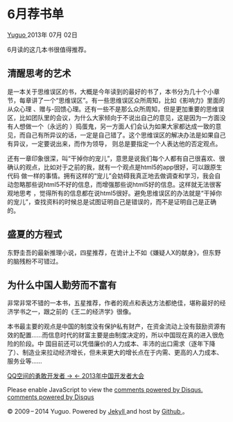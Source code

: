 #  6月荐书单

[ Yuguo ](http://yuguo.us) 2013年 07月 02日

6月读的这几本书很值得推荐。

##  清醒思考的艺术

是一本关于思维误区的书，大概是今年读到的最好的书了，本书分为几十个小章节，每章讲了一个“思维误区”。有一些思维误区众所周知，比如《影响力》里面的从众心理
、赠与-回馈心理。还有一些不是那么众所周知，但是更加重要的思维误区，比如团队里的会议，为什么大家倾向于不说出自己的意见，这是因为一方面没有人想做一个（永远的
）捣蛋鬼，另一方面人们会认为如果大家都达成一致的意见，而自己有所异议的话，一定是自己错了。这个思维误区的解决办法是如果自己有异议，一定要说出来，而作为领导，
则总是要指定一个人表达他的否定观点。

还有一章印象很深，叫“干掉你的宠儿”，意思是说我们每个人都有自己很喜欢、很确认的观点，比如对于之前的我，就有一个观点是html5的app很好，可以跟原生代码
做一样的事情。拥有这样的“宠儿”会妨碍我真正地去做调查和学习，我会自动忽略那些说html5不好的信息，而增强那些说html5好的信息。这样就无法很客观地思考
，觉得所有的信息都在说html5很好。避免思维误区的办法就是“干掉你的宠儿”，查找资料的时候总是试图证明自己是错误的，而不是证明自己是正确的。

##  盛夏的方程式

东野圭吾的最新推理小说，四星推荐，在诡计上不如《嫌疑人X的献身》，但东野的脑残粉不可错过。

##  为什么中国人勤劳而不富有

非常非常不错的一本书，五星推荐，作者的观点和表达方法都绝佳，堪称最好的经济学书之一，跟之前的《王二的经济学》很像。

本书最主要的观点是中国的制度没有保护私有财产，在资金流动上没有鼓励资源有效的配置……而信息时代的财富主要是由制度决定的，所以中国现在真的进入很危险的阶段。中
国目前还可以凭借廉价的人力成本、丰沛的出口需求（逐年下降了）、制造业来拉动经济增长，但未来更大的增长点在于内需、更高的人力成本、服务业等……

[ QQ空间的勇敢开发者 → ](/weblog/qzone-2-year/) [ ← 2013年中国开发者大会 ](/weblog/cdc-2013/)

Please enable JavaScript to view the [ comments powered by Disqus.
](http://disqus.com/?ref_noscript) [ comments powered by  Disqus
](http://disqus.com)

© 2009 – 2014 Yuguo. Powered by [ Jekyll ](https://github.com/mojombo/jekyll)
and host by [ Github ](https://github.com/yuguo) 。

